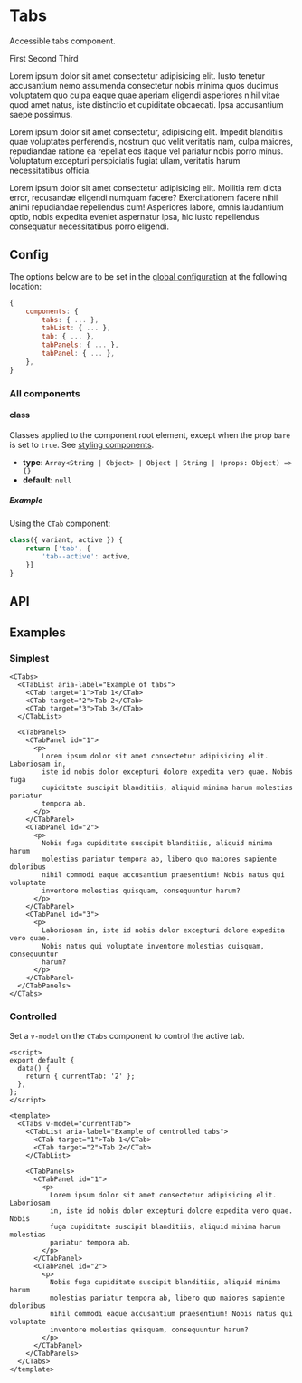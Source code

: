 # Tabs

Accessible tabs component.

<Showcase>
   <CTabs>
      <CTabList>
        <CTab target="1">First</CTab>
        <CTab target="2">Second</CTab>
        <CTab target="3">Third</CTab>
      </CTabList>
      <CTabPanels>
        <CTabPanel id="1">
            <p>
                Lorem ipsum dolor sit amet consectetur adipisicing elit. Iusto
                tenetur accusantium nemo assumenda consectetur nobis minima quos
                ducimus voluptatem quo culpa eaque quae aperiam eligendi asperiores
                nihil vitae quod amet natus, iste distinctio et cupiditate obcaecati.
                Ipsa accusantium saepe possimus.
            </p>
        </CTabPanel>
        <CTabPanel id="2">
            <p>
                Lorem ipsum dolor sit amet consectetur, adipisicing elit. Impedit
                blanditiis quae voluptates perferendis, nostrum quo velit veritatis
                nam, culpa maiores, repudiandae ratione ea repellat eos itaque vel
                pariatur nobis porro minus. Voluptatum excepturi perspiciatis fugiat
                ullam, veritatis harum necessitatibus officia.
            </p>
        </CTabPanel>
        <CTabPanel id="3">
            <p>
                Lorem ipsum dolor sit amet consectetur adipisicing elit. Mollitia rem
                dicta error, recusandae eligendi numquam facere? Exercitationem facere
                nihil animi repudiandae repellendus cum! Asperiores labore, omnis
                laudantium optio, nobis expedita eveniet aspernatur ipsa, hic iusto
                repellendus consequatur necessitatibus porro eligendi.
            </p>
        </CTabPanel>
      </CTabPanels>
    </CTabs>
</Showcase>

## Config

The options below are to be set in the [global configuration](/guide/config.html) at the following location:

```js
{
    components: {
        tabs: { ... },
        tabList: { ... },
        tab: { ... },
        tabPanels: { ... },
        tabPanel: { ... },
    },
}
```

### All components

#### class

Classes applied to the component root element, except when the prop `bare` is set to `true`. See [styling components](/guide/styling-components/).

- **type:** `Array<String | Object> | Object | String | (props: Object) => {}`
- **default:** `null`

##### Example

Using the `CTab` component:

```js
class({ variant, active }) {
    return ['tab', {
        'tab--active': active,
    }]
}
```

## API

<Docgen :components="['CTabs', 'CTabList', 'CTab', 'CTabPanels', 'CTabPanel']" />

## Examples

### Simplest

```vue
<CTabs>
  <CTabList aria-label="Example of tabs">
    <CTab target="1">Tab 1</CTab>
    <CTab target="2">Tab 2</CTab>
    <CTab target="3">Tab 3</CTab>
  </CTabList>

  <CTabPanels>
    <CTabPanel id="1">
      <p>
        Lorem ipsum dolor sit amet consectetur adipisicing elit. Laboriosam in,
        iste id nobis dolor excepturi dolore expedita vero quae. Nobis fuga
        cupiditate suscipit blanditiis, aliquid minima harum molestias pariatur
        tempora ab.
      </p>
    </CTabPanel>
    <CTabPanel id="2">
      <p>
        Nobis fuga cupiditate suscipit blanditiis, aliquid minima harum
        molestias pariatur tempora ab, libero quo maiores sapiente doloribus
        nihil commodi eaque accusantium praesentium! Nobis natus qui voluptate
        inventore molestias quisquam, consequuntur harum?
      </p>
    </CTabPanel>
    <CTabPanel id="3">
      <p>
        Laboriosam in, iste id nobis dolor excepturi dolore expedita vero quae.
        Nobis natus qui voluptate inventore molestias quisquam, consequuntur
        harum?
      </p>
    </CTabPanel>
  </CTabPanels>
</CTabs>
```

### Controlled

Set a `v-model` on the `CTabs` component to control the active tab.

```vue
<script>
export default {
  data() {
    return { currentTab: '2' };
  },
};
</script>

<template>
  <CTabs v-model="currentTab">
    <CTabList aria-label="Example of controlled tabs">
      <CTab target="1">Tab 1</CTab>
      <CTab target="2">Tab 2</CTab>
    </CTabList>

    <CTabPanels>
      <CTabPanel id="1">
        <p>
          Lorem ipsum dolor sit amet consectetur adipisicing elit. Laboriosam
          in, iste id nobis dolor excepturi dolore expedita vero quae. Nobis
          fuga cupiditate suscipit blanditiis, aliquid minima harum molestias
          pariatur tempora ab.
        </p>
      </CTabPanel>
      <CTabPanel id="2">
        <p>
          Nobis fuga cupiditate suscipit blanditiis, aliquid minima harum
          molestias pariatur tempora ab, libero quo maiores sapiente doloribus
          nihil commodi eaque accusantium praesentium! Nobis natus qui voluptate
          inventore molestias quisquam, consequuntur harum?
        </p>
      </CTabPanel>
    </CTabPanels>
  </CTabs>
</template>
```
